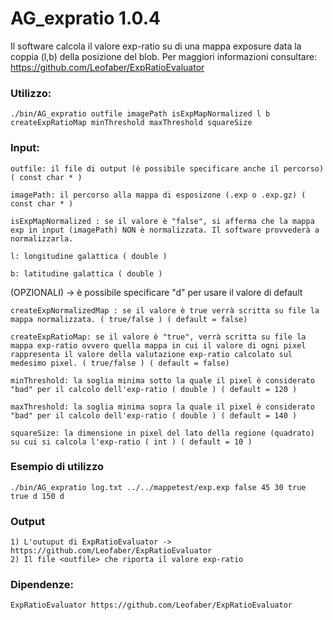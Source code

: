 # AG_expratio 1.0.4

Il software calcola il valore exp-ratio su di una mappa exposure data la coppia (l,b) della posizione del blob.
Per maggiori informazioni consultare: https://github.com/Leofaber/ExpRatioEvaluator

### Utilizzo: 

	./bin/AG_expratio outfile imagePath isExpMapNormalized l b createExpRatioMap minThreshold maxThreshold squareSize

### Input:

	outfile: il file di output (è possibile specificare anche il percorso) ( const char * )
	
	imagePath: il percorso alla mappa di esposizone (.exp o .exp.gz) ( const char * )
	
	isExpMapNormalized : se il valore è "false", si afferma che la mappa exp in input (imagePath) NON è normalizzata. Il software provvederà a normalizzarla.

	l: longitudine galattica ( double )
	
	b: latitudine galattica ( double )

	
(OPZIONALI) -> è possibile specificare "d" per usare il valore di default

	createExpNormalizedMap : se il valore è true verrà scritta su file la mappa normalizzata. ( true/false ) ( default = false)

	createExpRatioMap: se il valore è "true", verrà scritta su file la mappa exp-ratio ovvero quella mappa in cui il valore di ogni pixel rappresenta il valore della valutazione exp-ratio calcolato sul medesimo pixel. ( true/false ) ( default = false)

	minThreshold: la soglia minima sotto la quale il pixel è considerato "bad" per il calcolo dell'exp-ratio ( double ) ( default = 120 )
	
	maxThreshold: la soglia minima sopra la quale il pixel è considerato "bad" per il calcolo dell'exp-ratio ( double ) ( default = 140 )

	squareSize: la dimensione in pixel del lato della regione (quadrato) su cui si calcola l'exp-ratio ( int ) ( default = 10 )

### Esempio di utilizzo

	./bin/AG_expratio log.txt ../../mappetest/exp.exp false 45 30 true true d 150 d

### Output

	1) L'outuput di ExpRatioEvaluator -> https://github.com/Leofaber/ExpRatioEvaluator
	2) Il file <outfile> che riporta il valore exp-ratio
	
### Dipendenze:

	ExpRatioEvaluator https://github.com/Leofaber/ExpRatioEvaluator
	
